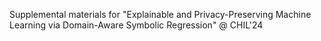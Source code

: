 Supplemental materials for "Explainable and Privacy-Preserving Machine Learning via Domain-Aware Symbolic Regression" @ CHIL'24
